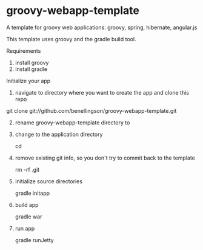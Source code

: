 groovy-webapp-template
======================

A template for groovy web applications: groovy, spring, hibernate, angular.js

This template uses groovy and the gradle build tool.

Requirements
1) install groovy
2) install gradle

Initialize your app
1) navigate to directory where you want to create the app and clone this repo

git clone git://github.com/benellingson/groovy-webapp-template.git

2) rename groovy-webapp-template directory to <your-app-name>

3) change to the application directory

	cd <your-app-name>

4) remove existing git info, so you don't try to commit back to the template

	rm -rf .git

5) initialize source directories

	gradle initapp
	
6) build app

	gradle war
	
7) run app

	gradle runJetty
